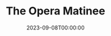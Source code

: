 ---
title: The Opera Matinee
date: 2023-09-08T00:00:00
opening_date: 1930-04-15
closing_date:
layout: productions
playbill:
Theatre: Theatre Jacksonville
show_details:
- Playwright: Alice Gerstenberg
cast:
- Sheila: Anne Emmeline Overstreet
- Narcissa: Maye Elizabeth Mackinnon
- Edith: Beneva Flowers
- Sydney: Eleanor Harris
- Mrs. Harrison: Irene Kirbo
- Mrs. Lysander: Maude Mickl
- Mrs. Murphy: Marie G. Copp
- Countess Jerabek: Laurine Goffin
- Mrs. Casper: Vera Holmes Sellers
- Mrs. Gardiner: Harriet Gale Cull
- Mrs. Kennedy: Olivia Fitzgerald
- Mrs. Voil: Olive Rosenquist
- Times Reporter: Mary Willcox Rowland
- Post Reporter: Rose Maza
crew:
- Director: Daisy Bowden Stephens
- Props:
  - Jeannette Grether Borum
  - John Richard Grether
- Usher:
  - J.F. Bryan
  - Lawrence Cusic
- Box Occupant:
  - Erma Pickett
  - Ernestine Tyler
  - Ethel Stearns
  - Florence Axtell
understudies:
orchestra:
---